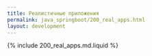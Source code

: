 ```yaml
---
title: Реалистичные приложения
permalink: java_springboot/200_real_apps.html
layout: development
---
```


{% include 200_real_apps.md.liquid %}